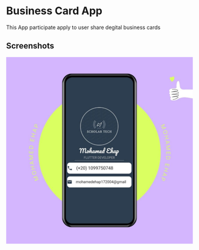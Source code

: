 
# Business Card App

This App participate apply to user share degital business cards


## Screenshots

![App Screenshot](https://github.com/MohamedEhap1/Busniess_CardApp_Flutter/blob/master/ScreenShot/Purple%20Modern%20App%20Instagram%20Ad.jpg?raw=true)
